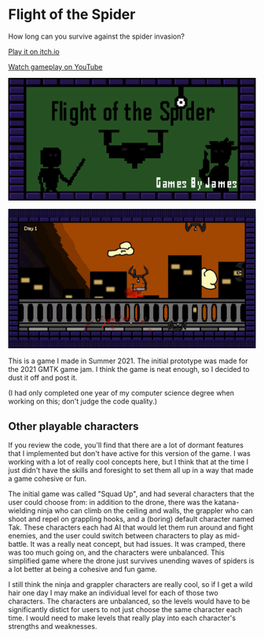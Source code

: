 # Flight of the Spider

How long can you survive against the spider invasion?

[Play it on itch.io](https://gamesbyjames.itch.io/flight-of-the-spider)

[Watch gameplay on YouTube](https://youtu.be/5c05G_F-yYs)

![Flight of the Spider Thumbnail](assets/fots_image1.png)

![Gameplay Screenshot](assets/fots_screenshot.png)

This is a game I made in Summer 2021. The initial prototype was made for the 2021 GMTK game jam. I think the game is neat enough, so I decided to dust it off and post it.

(I had only completed one year of my computer science degree when working on this; don't judge the code quality.)

## Other playable characters
If you review the code, you'll find that there are a lot of dormant features that I implemented but don't have active for this version of the game. I was working with a lot of really cool concepts here, but I think that at the time I just didn't have the skills and foresight to set them all up in a way that made a game cohesive or fun.

The initial game was called "Squad Up", and had several characters that the user could choose from: in addition to the drone, there was the katana-wielding ninja who can climb on the ceiling and walls, the grappler who can shoot and repel on grappling hooks, and a (boring) default character named Tak. These characters each had AI that would let them run around and fight enemies, and the user could switch between characters to play as mid-battle. It was a really neat concept, but had issues. It was cramped, there was too much going on, and the characters were unbalanced. This simplified game where the drone just survives unending waves of spiders is a lot better at being a cohesive and fun game.

I still think the ninja and grappler characters are really cool, so if I get a wild hair one day I may make an individual level for each of those two characters. The characters are unbalanced, so the levels would have to be significantly distict for users to not just choose the same character each time. I would need to make levels that really play into each character's strengths and weaknesses.